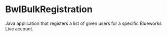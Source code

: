 # BwlBulkRegistration
Java application that registers a list of given users for a specific Blueworks Live account.
